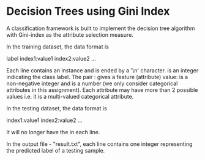 # Decision Trees using Gini Index

A classification framework is built to implement the decision tree algorithm with Gini-index as the attribute selection measure.

In the training dataset, the data format is

label index1:value1 index2:value2 ...

Each line contains an instance and is ended by a '\n' character. <label> is an integer indicating the class label. The pair <index>:<value> gives a feature (attribute) value: <index> is a non-negative integer and <value> is a number (we only consider categorical attributes in this assignment). Each attribute may have more than 2 possible values i.e. it is a multi-valued categorical attribute.

In the testing dataset, the data format is

index1:value1 index2:value2 ...

It will no longer have the <label> in each line.

In the output file - "result.txt", each line contains one integer representing the predicted label of a testing sample.
